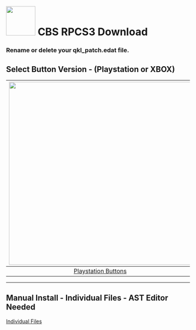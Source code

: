 # <img width="80" src="https://github.com/dylanhale/ScorebugMods/blob/main/assets/images/CBS.png"> CBS RPCS3 Download

### Rename or delete your qkl_patch.edat file.

## Select Button Version - (Playstation or XBOX)
| <img width="500" src="https://github.com/dylanhale/ScorebugMods/blob/main/assets/images/PlaystationC.png">  | <img width="500" src="https://github.com/dylanhale/ScorebugMods/blob/main/assets/images/XboxC.png">
|:---:|:---:|
| [Playstation Buttons](https://www.mediafire.com/file/v4hftgslxyn3lf5/CBS+PS+Buttons+v21.rar/file) | [XBOX Buttons](https://www.mediafire.com/file_premium/4kw5kt36qp4ziza/CBS_XboxButtons_v21.rar/file) |

---------
## Manual Install - Individual Files - AST Editor Needed
[Individual Files](https://www.mediafire.com/file/y7ik79vbh4naovp/CBS+Individual+v21.rar/file)
